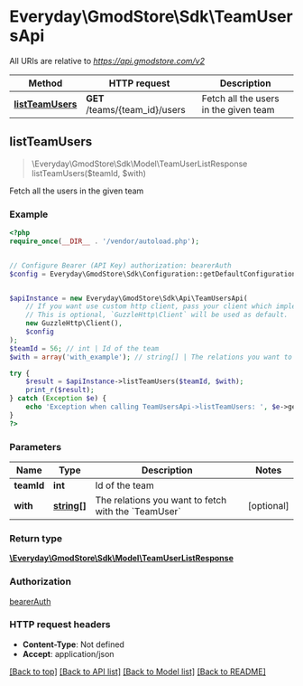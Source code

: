 # Everyday\GmodStore\Sdk\TeamUsersApi

All URIs are relative to *https://api.gmodstore.com/v2*

Method | HTTP request | Description
------------- | ------------- | -------------
[**listTeamUsers**](TeamUsersApi.md#listTeamUsers) | **GET** /teams/{team_id}/users | Fetch all the users in the given team



## listTeamUsers

> \Everyday\GmodStore\Sdk\Model\TeamUserListResponse listTeamUsers($teamId, $with)

Fetch all the users in the given team

### Example

```php
<?php
require_once(__DIR__ . '/vendor/autoload.php');


// Configure Bearer (API Key) authorization: bearerAuth
$config = Everyday\GmodStore\Sdk\Configuration::getDefaultConfiguration()->setAccessToken('YOUR_ACCESS_TOKEN');


$apiInstance = new Everyday\GmodStore\Sdk\Api\TeamUsersApi(
    // If you want use custom http client, pass your client which implements `GuzzleHttp\ClientInterface`.
    // This is optional, `GuzzleHttp\Client` will be used as default.
    new GuzzleHttp\Client(),
    $config
);
$teamId = 56; // int | Id of the team
$with = array('with_example'); // string[] | The relations you want to fetch with the `TeamUser`

try {
    $result = $apiInstance->listTeamUsers($teamId, $with);
    print_r($result);
} catch (Exception $e) {
    echo 'Exception when calling TeamUsersApi->listTeamUsers: ', $e->getMessage(), PHP_EOL;
}
?>
```

### Parameters


Name | Type | Description  | Notes
------------- | ------------- | ------------- | -------------
 **teamId** | **int**| Id of the team |
 **with** | [**string[]**](../Model/string.md)| The relations you want to fetch with the &#x60;TeamUser&#x60; | [optional]

### Return type

[**\Everyday\GmodStore\Sdk\Model\TeamUserListResponse**](../Model/TeamUserListResponse.md)

### Authorization

[bearerAuth](../../README.md#bearerAuth)

### HTTP request headers

- **Content-Type**: Not defined
- **Accept**: application/json

[[Back to top]](#) [[Back to API list]](../../README.md#documentation-for-api-endpoints)
[[Back to Model list]](../../README.md#documentation-for-models)
[[Back to README]](../../README.md)

